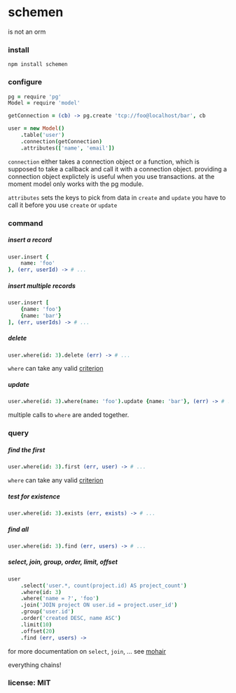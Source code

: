 # schemen

is not an orm

### install

```
npm install schemen
```

### configure

```coffeescript
pg = require 'pg'
Model = require 'model'

getConnection = (cb) -> pg.create 'tcp://foo@localhost/bar', cb

user = new Model()
    .table('user')
    .connection(getConnection)
    .attributes(['name', 'email'])
```

`connection` either takes a connection object or a function, which is supposed to take a
callback and call it with a connection object.
providing a connection object explictely is useful when you use transactions.
at the moment model only works with the pg module.

`attributes` sets the keys to pick from data in `create` and `update`
you have to call it before you use `create` or `update`

### command

##### insert a record

```coffeescript
user.insert {
    name: 'foo'
}, (err, userId) -> # ...
```

##### insert multiple records

```coffeescript
user.insert [
    {name: 'foo'}
    {name: 'bar'}
], (err, userIds) -> # ...
```

##### delete

```coffeescript
user.where(id: 3).delete (err) -> # ...
```

`where` can take any valid [criterion](https://github.com/snd/criterion)

##### update

```coffeescript
user.where(id: 3).where(name: 'foo').update {name: 'bar'}, (err) -> # ...
```

multiple calls to `where` are anded together.

### query

##### find the first

```coffeescript
user.where(id: 3).first (err, user) -> # ...
```

`where` can take any valid [criterion](https://github.com/snd/criterion)

##### test for existence

```coffeescript
user.where(id: 3).exists (err, exists) -> # ...
```


##### find all

```coffeescript
user.where(id: 3).find (err, users) -> # ...
```

##### select, join, group, order, limit, offset

```coffeescript
user
    .select('user.*, count(project.id) AS project_count')
    .where(id: 3)
    .where('name = ?', 'foo')
    .join('JOIN project ON user.id = project.user_id')
    .group('user.id')
    .order('created DESC, name ASC')
    .limit(10)
    .offset(20)
    .find (err, users) ->
```

for more documentation on `select`, `join`, ... see [mohair](https://github.com/snd/mohair)

everything chains!

### license: MIT
